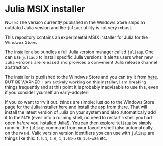 # Julia MSIX installer

NOTE: The version currently published in the Windows Store ships an outdated Julia version and the `juliaup` utility is not very robust.

This repository contains an experimental MSIX installer for Julia for the Windows Store.

The installer also bundles a full Julia version manager called `juliaup`. One can use `juliaup` to install specific Julia versions, it alerts users when new Julia versions are released and provides a convenient Julia release channel abstraction.

The installer is published to the Windows Store and you can try it from [here](https://www.microsoft.com/store/apps/9NJNWW8PVKMN). BUT BE WARNED: I am actively working on this installer, I am breaking things frequently and at this point it is probably inadvisable to use this, even if you consider yourself an early-adopter!

If you do want to try it out, things are simple: just go to the Windows Store page for the Julia installer [here](https://www.microsoft.com/store/apps/9NJNWW8PVKMN) and install the app from there. That will install the latest version of Julia on your system and also automatically add it to the `PATH` (even into a running shell, no need to restart a shell you had open _before_ you installed Julia!). You can then explore `juliaup` by simply running the `juliaup` command from your favorite shell (also automatically on the `PATH`). Valid version version identifiers you can use with `juliaup` are things like this: `1.6.1`, `1.6`, `1`, `1.61~x86`, `1.6~x86` etc.
